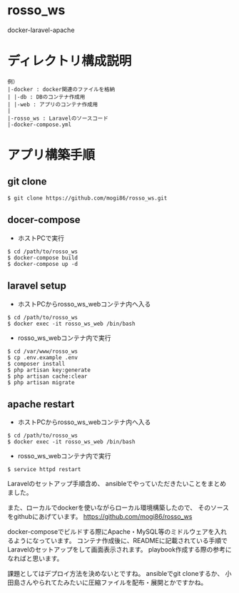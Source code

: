 # rosso_ws
docker-laravel-apache


# ディレクトリ構成説明

```
例）
|-docker : docker関連のファイルを格納
| |-db : DBのコンテナ作成用
| |-web : アプリのコンテナ作成用
|
|-rosso_ws : Laravelのソースコード
|-docker-compose.yml
```

# アプリ構築手順

## git clone

```
$ git clone https://github.com/mogi86/rosso_ws.git
```

## docer-compose

- ホストPCで実行

```
$ cd /path/to/rosso_ws
$ docker-compose build
$ docker-compose up -d
```

## laravel setup


- ホストPCからrosso_ws_webコンテナ内へ入る

```
$ cd /path/to/rosso_ws
$ docker exec -it rosso_ws_web /bin/bash
```

- rosso_ws_webコンテナ内で実行

```
$ cd /var/www/rosso_ws
$ cp .env.example .env
$ composer install
$ php artisan key:generate
$ php artisan cache:clear
$ php artisan migrate
```

## apache restart

- ホストPCからrosso_ws_webコンテナ内へ入る

```
$ cd /path/to/rosso_ws
$ docker exec -it rosso_ws_web /bin/bash
```

- rosso_ws_webコンテナ内で実行

```
$ service httpd restart
```

Laravelのセットアップ手順含め、
ansibleでやっていただきたいことをまとめました。

また、ローカルでdockerを使いながらローカル環境構築したので、
そのソースをgithubにあげています。
https://github.com/mogi86/rosso_ws

docker-composeでビルドする際にApache・MySQL等のミドルウェアを入れるようになっています。
コンテナ作成後に、READMEに記載されている手順でLaravelのセットアップをして画面表示されます。
playbook作成する際の参考になればと思います。

課題としてはデプロイ方法を決めないとですね。
ansibleでgit cloneするか、
小田島さんやられてたみたいに圧縮ファイルを配布・展開とかですかね。
